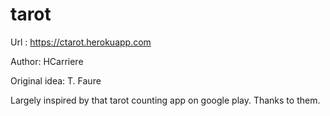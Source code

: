 # tarot

Url : https://ctarot.herokuapp.com

Author: HCarriere

Original idea: T. Faure

Largely inspired by that tarot counting app on google play. Thanks to them.
